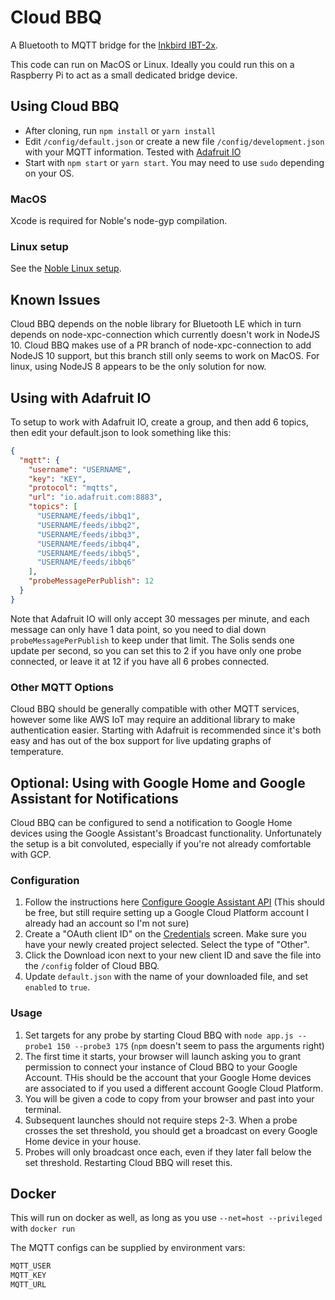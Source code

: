 # Cloud BBQ

A Bluetooth to MQTT bridge for the [Inkbird IBT-2x](https://www.amazon.com/dp/B07RR1WYRT).

This code can run on MacOS or Linux. Ideally you could run this on a Raspberry Pi to act as a small dedicated bridge device.

## Using Cloud BBQ

- After cloning, run `npm install` or `yarn install`
- Edit `/config/default.json` or create a new file `/config/development.json` with your MQTT information.
  Tested with [Adafruit IO](https://io.adafruit.com)
- Start with `npm start` or `yarn start`. You may need to use `sudo` depending on your OS.

### MacOS

Xcode is required for Noble's node-gyp compilation.

### Linux setup

See the [Noble Linux setup](https://github.com/noble/noble).

## Known Issues

Cloud BBQ depends on the noble library for Bluetooth LE which in turn depends on node-xpc-connection which currently doesn't work in NodeJS 10. Cloud BBQ makes use of a PR branch of node-xpc-connection to add NodeJS 10 support, but this branch still only seems to work on MacOS. For linux, using NodeJS 8 appears to be the only solution for now.

## Using with Adafruit IO

To setup to work with Adafruit IO, create a group, and then add 6 topics, then edit your default.json to look something like this:

```json
{
  "mqtt": {
    "username": "USERNAME",
    "key": "KEY",
    "protocol": "mqtts",
    "url": "io.adafruit.com:8883",
    "topics": [
      "USERNAME/feeds/ibbq1",
      "USERNAME/feeds/ibbq2",
      "USERNAME/feeds/ibbq3",
      "USERNAME/feeds/ibbq4",
      "USERNAME/feeds/ibbq5",
      "USERNAME/feeds/ibbq6"
    ],
    "probeMessagePerPublish": 12
  }
}
```

Note that Adafruit IO will only accept 30 messages per minute, and each message can only have 1 data point, so you need to dial down `probeMessagePerPublish` to keep under that limit. The Solis sends one update per second, so you can set this to 2 if you have only one probe connected, or leave it at 12 if you have all 6 probes connected.

### Other MQTT Options

Cloud BBQ should be generally compatible with other MQTT services, however some like AWS IoT may require an additional library to make authentication easier. Starting with Adafruit is recommended since it's both easy and has out of the box support for live updating graphs of temperature.

## Optional: Using with Google Home and Google Assistant for Notifications

Cloud BBQ can be configured to send a notification to Google Home devices using the Google Assistant's Broadcast functionality. Unfortunately the setup is a bit convoluted, especially if you're not already comfortable with GCP.

### Configuration

1. Follow the instructions here [Configure Google Assistant API](https://developers.google.com/assistant/sdk/guides/service/python/embed/config-dev-project-and-account) (This should be free, but still require setting up a Google Cloud Platform account I already had an account so I'm not sure)
2. Create a "OAuth client ID" on the [Credentials](https://console.developers.google.com/apis/credentials) screen. Make sure you have your newly created project selected. Select the type of "Other".
3. Click the Download icon next to your new client ID and save the file into the `/config` folder of Cloud BBQ.
4. Update `default.json` with the name of your downloaded file, and set `enabled` to `true`.

### Usage

1. Set targets for any probe by starting Cloud BBQ with `node app.js --probe1 150 --probe3 175` (`npm` doesn't seem to pass the arguments right)
2. The first time it starts, your browser will launch asking you to grant permission to connect your instance of Cloud BBQ to your Google Account. THis should be the account that your Google Home devices are associated to if you used a different account Google Cloud Platform.
3. You will be given a code to copy from your browser and past into your terminal.
4. Subsequent launches should not require steps 2-3. When a probe crosses the set threshold, you should get a broadcast on every Google Home device in your house.
5. Probes will only broadcast once each, even if they later fall below the set threshold. Restarting Cloud BBQ will reset this.

## Docker

This will run on docker as well, as long as you use `--net=host --privileged` with `docker run`

The MQTT configs can be supplied by environment vars:

```bash
MQTT_USER
MQTT_KEY
MQTT_URL
```
